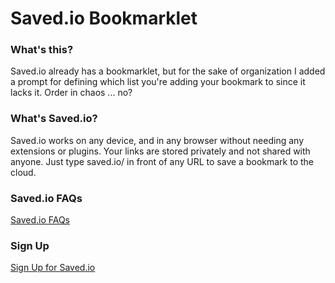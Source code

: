 Saved.io Bookmarklet
====================

### What's this?
Saved.io already has a bookmarklet, but for the sake of organization I added a prompt for defining which list you're
adding your bookmark to since it lacks it. Order in chaos ... no?

### What's Saved.io?
Saved.io works on any device, and in any browser without needing any extensions or plugins. Your links are stored privately and not shared with anyone. Just type saved.io/ in front of any URL to save a bookmark to the cloud.

### Saved.io FAQs
[Saved.io FAQs](http://saved.io/faq.php)

### Sign Up
[Sign Up for Saved.io](http://saved.io/register.php)